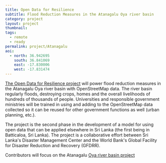 ```yaml
---
title: Open Data for Resilience
subtitle: Flood Reduction Measures in the Atanagalu Oya river basin 
category: project
layout: project
thumbnail: 
tags:
  - remote
  - ready
permalink: project/Atanagalu
aoi:
  - north: 36.942695
    south: 36.841069
    east: -17.830006
    west: -17.831474
---
```


[The Open Data for Resilience project](www.gfdrr.org/opendri) will power flood reduction measures in the Atanagalu Oya river basin with OpenStreetMap data. The river basin regularly floods, destroying crops, homes and the overall livelihoods of hundreds of thousands of people. Universities and responsible government ministries will be trained in using and adding to the OpenStreetMap data collected so it can be reused for other government functions as well (urban planning, etc.). 

The project is the second phase in the development of a model for using open data that can be applied elsewhere in Sri Lanka (the first being in Batticaloa, Sri Lanka). The project is a collaborative effort between Sri Lanka's Disaster Management Center and the World Bank's Global Facility for Disaster Reduction and Recovery (GFDRR). 

Contributors will focus on the Atanagalu [Oya river basin project](https://tasks.hotosm.org/project/1280)
